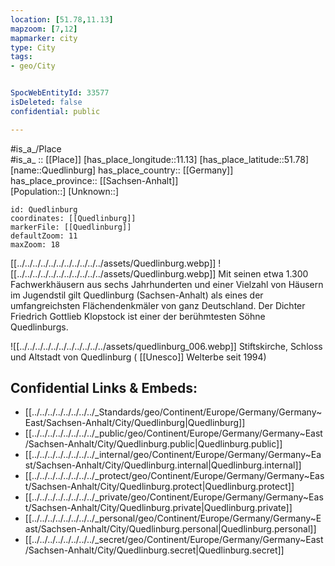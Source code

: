 ```yaml
---
location: [51.78,11.13] 
mapzoom: [7,12] 
mapmarker: city 
type: City
tags:
- geo/City


SpocWebEntityId: 33577
isDeleted: false
confidential: public

---
```

#is_a_/Place  
#is_a_ :: [[Place]] 
[has_place_longitude::11.13] 
[has_place_latitude::51.78] 
[name::Quedlinburg] 
has_place_country:: [[Germany]]  
has_place_province:: [[Sachsen-Anhalt]]  
[Population::] 
[Unknown::] 


```leaflet
id: Quedlinburg
coordinates: [[Quedlinburg]] 
markerFile: [[Quedlinburg]] 
defaultZoom: 11 
maxZoom: 18
```


[[../../../../../../../../../../../assets/Quedlinburg.webp]]
![[../../../../../../../../../../../assets/Quedlinburg.webp]]
Mit seinen etwa 1.300 Fachwerkhäusern aus sechs Jahrhunderten 
und einer Vielzahl von Häusern im Jugendstil gilt Quedlinburg (Sachsen-Anhalt) 
als eines der umfangreichsten Flächendenkmäler von ganz Deutschland. 
Der Dichter Friedrich Gottlieb Klopstock ist einer der berühmtesten Söhne Quedlinburgs.

![[../../../../../../../../../../../assets/quedlinburg_006.webp]]
Stiftskirche, Schloss und Altstadt von Quedlinburg ( [[Unesco]] Welterbe seit 1994) 

## Confidential Links & Embeds: 
- [[../../../../../../../../_Standards/geo/Continent/Europe/Germany/Germany~East/Sachsen-Anhalt/City/Quedlinburg|Quedlinburg]] 
- [[../../../../../../../../_public/geo/Continent/Europe/Germany/Germany~East/Sachsen-Anhalt/City/Quedlinburg.public|Quedlinburg.public]] 
- [[../../../../../../../../_internal/geo/Continent/Europe/Germany/Germany~East/Sachsen-Anhalt/City/Quedlinburg.internal|Quedlinburg.internal]] 
- [[../../../../../../../../_protect/geo/Continent/Europe/Germany/Germany~East/Sachsen-Anhalt/City/Quedlinburg.protect|Quedlinburg.protect]] 
- [[../../../../../../../../_private/geo/Continent/Europe/Germany/Germany~East/Sachsen-Anhalt/City/Quedlinburg.private|Quedlinburg.private]] 
- [[../../../../../../../../_personal/geo/Continent/Europe/Germany/Germany~East/Sachsen-Anhalt/City/Quedlinburg.personal|Quedlinburg.personal]] 
- [[../../../../../../../../_secret/geo/Continent/Europe/Germany/Germany~East/Sachsen-Anhalt/City/Quedlinburg.secret|Quedlinburg.secret]] 
